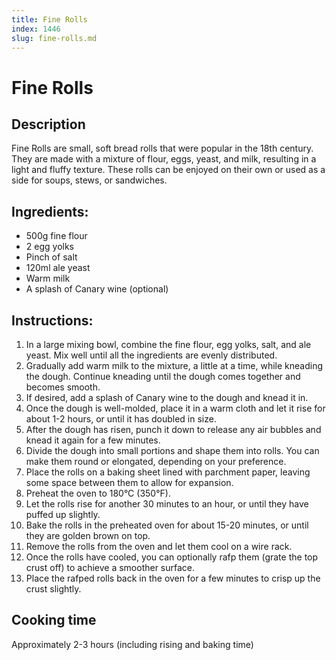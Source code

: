 ```yaml
---
title: Fine Rolls
index: 1446
slug: fine-rolls.md
---
```


# Fine Rolls

## Description
Fine Rolls are small, soft bread rolls that were popular in the 18th century. They are made with a mixture of flour, eggs, yeast, and milk, resulting in a light and fluffy texture. These rolls can be enjoyed on their own or used as a side for soups, stews, or sandwiches.

## Ingredients:
- 500g fine flour
- 2 egg yolks
- Pinch of salt
- 120ml ale yeast
- Warm milk
- A splash of Canary wine (optional)

## Instructions:
1. In a large mixing bowl, combine the fine flour, egg yolks, salt, and ale yeast. Mix well until all the ingredients are evenly distributed.
2. Gradually add warm milk to the mixture, a little at a time, while kneading the dough. Continue kneading until the dough comes together and becomes smooth.
3. If desired, add a splash of Canary wine to the dough and knead it in.
4. Once the dough is well-molded, place it in a warm cloth and let it rise for about 1-2 hours, or until it has doubled in size.
5. After the dough has risen, punch it down to release any air bubbles and knead it again for a few minutes.
6. Divide the dough into small portions and shape them into rolls. You can make them round or elongated, depending on your preference.
7. Place the rolls on a baking sheet lined with parchment paper, leaving some space between them to allow for expansion.
8. Preheat the oven to 180°C (350°F).
9. Let the rolls rise for another 30 minutes to an hour, or until they have puffed up slightly.
10. Bake the rolls in the preheated oven for about 15-20 minutes, or until they are golden brown on top.
11. Remove the rolls from the oven and let them cool on a wire rack.
12. Once the rolls have cooled, you can optionally rafp them (grate the top crust off) to achieve a smoother surface.
13. Place the rafped rolls back in the oven for a few minutes to crisp up the crust slightly.

## Cooking time
Approximately 2-3 hours (including rising and baking time)